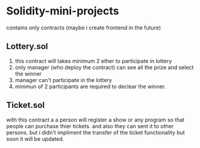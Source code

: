 # Solidity-mini-projects

contains only contracts (maybe i create frontend in the future)

## Lottery.sol

1. this contract will takes minimum 2 ether to participate in lottery
2. only manager (who deploy the contract) can see all the prize and select the winner
3. manager can't participate in the lottery
4. minimun of 2 participants are required to declear the winner.

## Ticket.sol

with this contract a a person will register a show or any program so that people can purchase thier tickets. and also they can sent it to other persons. but i didn't impliment the transfer of the ticket functionality but soon it will be updated.
